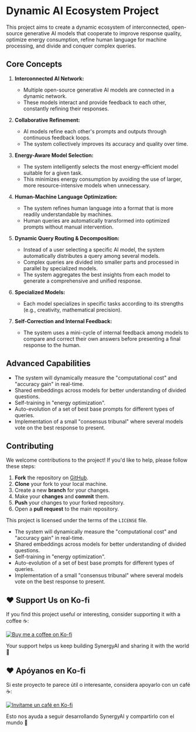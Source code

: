# Dynamic AI Ecosystem Project

This project aims to create a dynamic ecosystem of interconnected, open-source generative AI models that cooperate to improve response quality, optimize energy consumption, refine human language for machine processing, and divide and conquer complex queries.

## Core Concepts

1.  **Interconnected AI Network:**
    *   Multiple open-source generative AI models are connected in a dynamic network.
    *   These models interact and provide feedback to each other, constantly refining their responses.

2.  **Collaborative Refinement:**
    *   AI models refine each other's prompts and outputs through continuous feedback loops.
    *   The system collectively improves its accuracy and quality over time.

3.  **Energy-Aware Model Selection:**
    *   The system intelligently selects the most energy-efficient model suitable for a given task.
    *   This minimizes energy consumption by avoiding the use of larger, more resource-intensive models when unnecessary.

4.  **Human-Machine Language Optimization:**
    *   The system refines human language into a format that is more readily understandable by machines.
    *   Human queries are automatically transformed into optimized prompts without manual intervention.

5.  **Dynamic Query Routing & Decomposition:**
    *   Instead of a user selecting a specific AI model, the system automatically distributes a query among several models.
    *   Complex queries are divided into smaller parts and processed in parallel by specialized models.
    *   The system aggregates the best insights from each model to generate a comprehensive and unified response.

6. **Specialized Models:**
    * Each model specializes in specific tasks according to its strengths (e.g., creativity, mathematical precision).

7. **Self-Correction and Internal Feedback:**
    *   The system uses a mini-cycle of internal feedback among models to compare and correct their own answers before presenting a final response to the human.

## Advanced Capabilities

*   The system will dynamically measure the "computational cost" and "accuracy gain" in real-time.
*   Shared embeddings across models for better understanding of divided questions.
*   Self-training in "energy optimization".
*   Auto-evolution of a set of best base prompts for different types of queries.
*   Implementation of a small "consensus tribunal" where several models vote on the best response to present.

## Contributing

We welcome contributions to the project! If you'd like to help, please follow these steps:

1.  **Fork** the repository on [GitHub](https://github.com/your-username/your-repository).
2.  **Clone** your fork to your local machine.
3.  Create a new **branch** for your changes.
4.  Make your **changes** and **commit** them.
5.  **Push** your changes to your forked repository.
6.  Open a **pull request** to the main repository.

This project is licensed under the terms of the `LICENSE` file.

* The system will dynamically measure the "computational cost" and "accuracy gain" in real-time.
* Shared embeddings across models for better understanding of divided questions.
* Self-training in "energy optimization".
* Auto-evolution of a set of best base prompts for different types of queries.
* Implementation of a small "consensus tribunal" where several models vote on the best response to present.

## ❤️ Support Us on Ko-fi

If you find this project useful or interesting, consider supporting it with a coffee ☕:

[![Buy me a coffee on Ko-fi](https://ko-fi.com/img/githubbutton_sm.svg)](https://ko-fi.com/novaipal)

Your support helps us keep building SynergyAI and sharing it with the world 🚀


## ❤️ Apóyanos en Ko-fi

Si este proyecto te parece útil o interesante, considera apoyarlo con un café ☕:

[![Invítame un café en Ko-fi](https://ko-fi.com/img/githubbutton_sm.svg)](https://ko-fi.com/novaipal)

Esto nos ayuda a seguir desarrollando SynergyAI y compartirlo con el mundo 🚀



